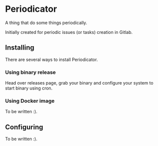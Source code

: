 # Periodicator

A thing that do some things periodically.

Initially created for periodic issues (or tasks) creation in Gitlab.

## Installing

There are several ways to install Periodicator.

### Using binary release

Head over releases page, grab your binary and configure your system to start binary using cron.

### Using Docker image

To be written :).

## Configuring

To be written :).
